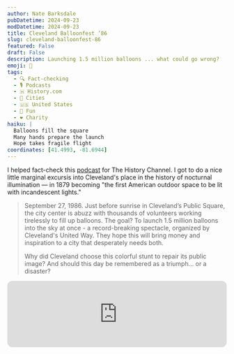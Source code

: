 ```yaml
---
author: Nate Barksdale
pubDatetime: 2024-09-23
modDatetime: 2024-09-23
title: Cleveland Balloonfest ’86
slug: cleveland-balloonfest-86
featured: False
draft: False
description: Launching 1.5 million balloons ... what could go wrong?
emoji: 🎈
tags:
  - 🔍 Fact-checking
  - 🎙️ Podcasts
  - 🇭 History.com
  - 🌆 Cities
  - 🇺🇸 United States
  - 🎈 Fun
  - ❤️ Charity
haiku: |
  Balloons fill the square
  Many hands prepare the launch
  Hope takes fragile flight
coordinates: [41.4993, -81.6944]
---
```


I helped fact-check this [podcast](https://open.spotify.com/episode/0l6yFaQwQwNfWOGy0plF6U?si=4BI3cxl6Q6-gffqEv6SSiQ) for The History Channel. I got to do a nice little marginal excursis into Cleveland's place in the history of nocturnal illumination — in 1879 becoming "the first American outdoor space to be lit with incandescent lights."

> September 27, 1986. Just before sunrise in Cleveland’s Public Square, the city center is abuzz with thousands of volunteers working tirelessly to fill up balloons. The goal? To launch 1.5 million balloons into the sky at once - a record-breaking spectacle, organized by Cleveland's United Way. They hope this will bring money and inspiration to a city that desperately needs both.
>
> Why did Cleveland choose this colorful stunt to repair its public image? And should this day be remembered as a triumph… or a disaster?

<iframe style="border-radius:12px" src="https://open.spotify.com/embed/episode/0l6yFaQwQwNfWOGy0plF6U?utm_source=generator" width="100%" height="152" frameBorder="0" allowfullscreen="" allow="autoplay; clipboard-write; encrypted-media; fullscreen; picture-in-picture" loading="lazy"></iframe>
